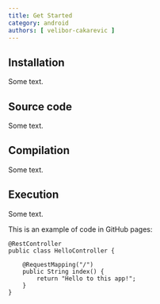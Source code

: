 ```yaml
---
title: Get Started
category: android
authors: [ velibor-cakarevic ]
---
```



## Installation

Some text.

## Source code

Some text.

## Compilation

Some text.

## Execution

Some text.

This is an example of code in GitHub pages:


```
@RestController
public class HelloController {

	@RequestMapping("/")
	public String index() {
		return "Hello to this app!";
	}
}
```